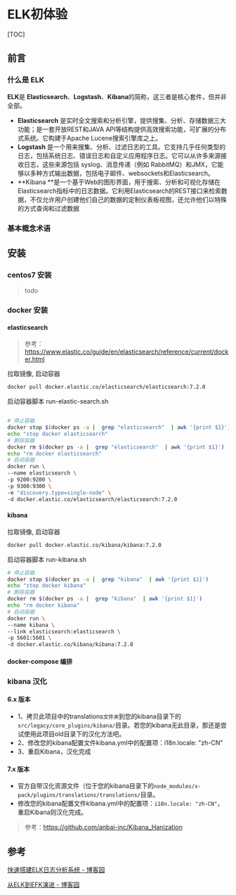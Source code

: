 

# ELK初体验

[TOC]



## 前言

### 什么是 ELK

**ELK**是 **Elasticsearch**、**Logstash**、**Kibana**的简称，这三者是核心套件，但并非全部。

- **Elasticsearch** 是实时全文搜索和分析引擎，提供搜集、分析、存储数据三大功能；是一套开放REST和JAVA API等结构提供高效搜索功能，可扩展的分布式系统。它构建于Apache Lucene搜索引擎库之上。
- **Logstash** 是一个用来搜集、分析、过滤日志的工具。它支持几乎任何类型的日志，包括系统日志、错误日志和自定义应用程序日志。它可以从许多来源接收日志，这些来源包括 syslog、消息传递（例如 RabbitMQ）和JMX，它能够以多种方式输出数据，包括电子邮件、websockets和Elasticsearch。
- **Kibana **是一个基于Web的图形界面，用于搜索、分析和可视化存储在 Elasticsearch指标中的日志数据。它利用Elasticsearch的REST接口来检索数据，不仅允许用户创建他们自己的数据的定制仪表板视图，还允许他们以特殊的方式查询和过滤数据



### 基本概念术语







## 安装

### centos7 安装

> todo



### docker 安装

#### elasticsearch

> 参考： https://www.elastic.co/guide/en/elasticsearch/reference/current/docker.html

拉取镜像, 启动容器

```sh
docker pull docker.elastic.co/elasticsearch/elasticsearch:7.2.0
```

启动容器脚本 run-elastic-search.sh

```sh

# 停止容器
docker stop $(docker ps -a |  grep "elasticsearch"  | awk '{print $1}')
echo "stop docker elasticsearch"
# 删除容器
docker rm $(docker ps -a |  grep "elasticsearch"  | awk '{print $1}')
echo "rm docker elasticsearch"
# 启动容器
docker run \
--name elasticsearch \
-p 9200:9200 \
-p 9300:9300 \
-e "discovery.type=single-node" \
-d docker.elastic.co/elasticsearch/elasticsearch:7.2.0
```



#### kibana

拉取镜像, 启动容器

```sh
docker pull docker.elastic.co/kibana/kibana:7.2.0
```

启动容器脚本 run-kibana.sh

```sh
# 停止容器
docker stop $(docker ps -a |  grep "kibana"  | awk '{print $1}')
echo "stop docker kibana"
# 删除容器
docker rm $(docker ps -a |  grep "kibana"  | awk '{print $1}')
echo "rm docker kibana"
# 启动容器
docker run \
--name kibana \
--link elasticsearch:elasticsearch \
-p 5601:5601 \
-d docker.elastic.co/kibana/kibana:7.2.0

```

#### docker-compose 编排





### kibana 汉化

#### 6.x 版本

- 1、拷贝此项目中的translations`文件夹`到您的kibana目录下的`src/legacy/core_plugins/kibana/`目录。若您的kibana无此目录，那还是尝试使用此项目old目录下的汉化方法吧。
- 2、修改您的kibana配置文件kibana.yml中的配置项：i18n.locale: "zh-CN"
- 3、重启Kibana，汉化完成

#### 7.x 版本

- 官方自带汉化资源文件（位于您的kibana目录下的`node_modules/x-pack/plugins/translations/translations/`目录。
- 修改您的kibana配置文件kibana.yml中的配置项：`i18n.locale: "zh-CN"`，重启Kibana则汉化完成。

> 参考：https://github.com/anbai-inc/Kibana_Hanization





## 参考

[快速搭建ELK日志分析系统 - 博客园](https://www.cnblogs.com/yuhuLin/p/7018858.html)

[从ELK到EFK演进 - 博客园](https://www.cnblogs.com/tylercao/p/7803520.html)

